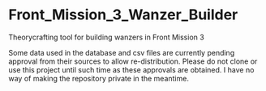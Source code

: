 # Front_Mission_3_Wanzer_Builder
Theorycrafting tool for building wanzers in Front Mission 3

Some data used in the database and csv files are currently pending approval from their sources to allow re-distribution. Please do not clone or use this project until such time as these approvals are obtained. I have no way of making the repository private in the meantime.
